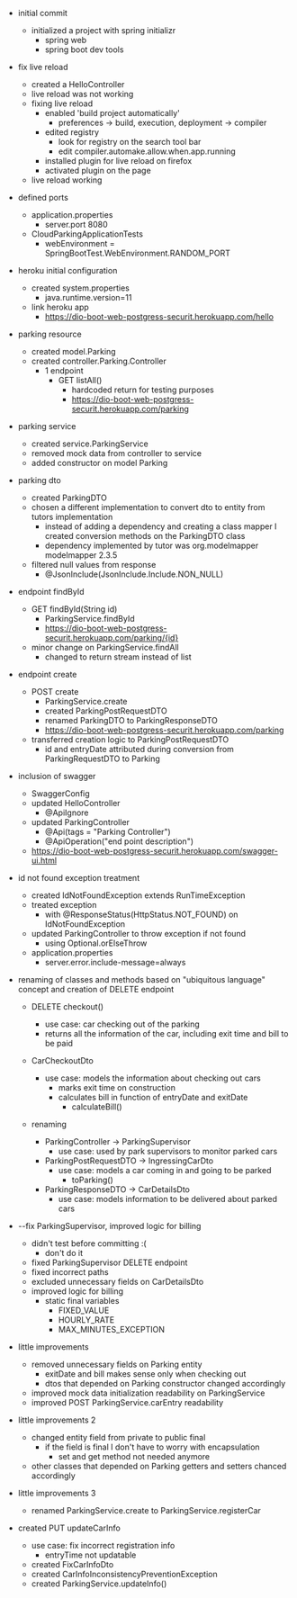 - initial commit
    - initialized a project with spring initializr
        - spring web
        - spring boot dev tools
    
    
- fix live reload
    - created a HelloController
    - live reload was not working
    - fixing live reload
        - enabled 'build project automatically'
            - preferences -> build, execution, deployment -> compiler
        - edited registry
            - look for registry on the search tool bar
            - edit compiler.automake.allow.when.app.running
        - installed plugin for live reload on firefox
        - activated plugin on the page
    - live reload working  


- defined ports
    - application.properties
        - server.port 8080
    - CloudParkingApplicationTests
        - webEnvironment = SpringBootTest.WebEnvironment.RANDOM_PORT


- heroku initial configuration
    - created system.properties
        - java.runtime.version=11
    - link heroku app 
        - https://dio-boot-web-postgress-securit.herokuapp.com/hello
    

- parking resource
    - created model.Parking
    - created controller.Parking.Controller
        - 1 endpoint
            - GET listAll()
                - hardcoded return for testing purposes
                - https://dio-boot-web-postgress-securit.herokuapp.com/parking
    

- parking service
    - created service.ParkingService
    - removed mock data from controller to service
    - added constructor on model Parking


- parking dto
    - created ParkingDTO
    - chosen a different implementation to convert dto to entity from tutors implementation
        - instead of adding a dependency and creating a class mapper I created conversion 
          methods on the ParkingDTO class
        - dependency implemented by tutor was org.modelmapper modelmapper 2.3.5
    - filtered null values from response
        - @JsonInclude(JsonInclude.Include.NON_NULL)


- endpoint findById
    - GET findById(String id)
        - ParkingService.findById
        - https://dio-boot-web-postgress-securit.herokuapp.com/parking/{id}
    - minor change on ParkingService.findAll
        - changed to return stream instead of list
  
  
- endpoint create
    - POST create
        - ParkingService.create
        - created ParkingPostRequestDTO
        - renamed ParkingDTO to ParkingResponseDTO
        - https://dio-boot-web-postgress-securit.herokuapp.com/parking
    - transferred creation logic to ParkingPostRequestDTO
        - id and entryDate attributed during conversion from ParkingRequestDTO to Parking
    

- inclusion of swagger
    - SwaggerConfig
    - updated HelloController
        - @ApiIgnore
    - updated ParkingController
        - @Api(tags = "Parking Controller")
        - @ApiOperation("end point description")
    - https://dio-boot-web-postgress-securit.herokuapp.com/swagger-ui.html
    

- id not found exception treatment
    - created IdNotFoundException extends RunTimeException
    - treated exception 
        - with @ResponseStatus(HttpStatus.NOT_FOUND) on IdNotFoundException
    - updated ParkingController to throw exception if not found
        - using Optional.orElseThrow
    - application.properties
        - server.error.include-message=always
    
    
- renaming of classes and methods based on "ubiquitous language" concept and creation of DELETE endpoint
    
    - DELETE checkout()
        - use case: car checking out of the parking
        - returns all the information of the car, including exit time and bill to be paid
    - CarCheckoutDto
        - use case: models the information about checking out cars
            - marks exit time on construction
            - calculates bill in function of entryDate and exitDate
                - calculateBill()
    
    - renaming
        - ParkingController -> ParkingSupervisor
            - use case: used by park supervisors to monitor parked cars
        - ParkingPostRequestDTO -> IngressingCarDto
            - use case: models a car coming in and going to be parked
                - toParking()
        - ParkingResponseDTO -> CarDetailsDto
            - use case: models information to be delivered about parked cars


- --fix ParkingSupervisor, improved logic for billing
    - didn't test before committing :(
        - don't do it
    - fixed ParkingSupervisor DELETE endpoint
    - fixed incorrect paths
    - excluded unnecessary fields on CarDetailsDto
    - improved logic for billing
        - static final variables
            - FIXED_VALUE
            - HOURLY_RATE
            - MAX_MINUTES_EXCEPTION


- little improvements
    - removed unnecessary fields on Parking entity
        - exitDate and bill makes sense only when checking out
        - dtos that depended on Parking constructor changed accordingly
    - improved mock data initialization readability on ParkingService
    - improved POST ParkingService.carEntry readability
    

- little improvements 2
    - changed entity field from private to public final
        - if the field is final I don't have to worry with encapsulation
            - set and get method not needed anymore
    - other classes that depended on Parking getters and setters chanced accordingly
    

- little improvements 3
    - renamed ParkingService.create to ParkingService.registerCar
    

- created PUT updateCarInfo
    - use case: fix incorrect registration info
        - entryTime not updatable
    - created FixCarInfoDto
    - created CarInfoInconsistencyPreventionException
    - created ParkingService.updateInfo()
    

  
    
        
    
        
            
